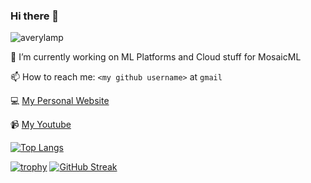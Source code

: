 ### Hi there 👋
<p align="left"> <img src="https://komarev.com/ghpvc/?username=averylamp&label=Profile%20views&color=0e75b6&style=flat" alt="averylamp" /> </p>

🔭 I’m currently working on ML Platforms and Cloud stuff for MosaicML

📫 How to reach me: `<my github username>` at `gmail`

💻 [My Personal Website](https://averylamp.me)

📹 [My Youtube](https://www.youtube.com/channel/UCXPcndIGJl0QUOJsX7vZw3Q)


[![Top Langs](https://github-readme-stats.vercel.app/api/top-langs/?username=averylamp&layout=compact&theme=dark&langs_count=5)](https://github.com/anuraghazra/github-readme-stats)

[![trophy](https://github-profile-trophy.vercel.app/?username=averylamp&theme=onedark&column=7&no-frame=true)](https://github.com/ryo-ma/github-profile-trophy)
[![GitHub Streak](https://github-readme-streak-stats.herokuapp.com/?user=averylamp&theme=dark)](https://git.io/streak-stats)

